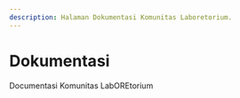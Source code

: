 ```yaml
---
description: Halaman Dokumentasi Komunitas Laboretorium.
---
```


# Dokumentasi

Documentasi Komunitas LabOREtorium
